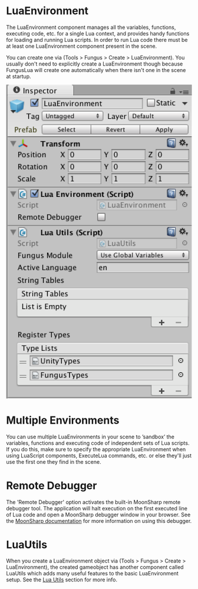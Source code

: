 # LuaEnvironment

The LuaEnvironment component manages all the variables, functions, executing code, etc. for a single Lua context, and provides handy functions for loading and running Lua scripts. In order to run Lua code there must be at least one LuaEnvironment component present in the scene. 

You can create one via (Tools > Fungus > Create > LuaEnvironment). You usually don't need to explicitly create a LuaEnvironment though because FungusLua will create one automatically when there isn't one in the scene at startup.

![LuaEnvironment](images/lua_environment.png)

# Multiple Environments

You can use multiple LuaEnvironments in your scene to ’sandbox’ the variables, functions and executing code of independent sets of Lua scripts. If you do this, make sure to specify the appropriate LuaEnvironment when using LuaScript components, ExecuteLua commands, etc. or else they'll just use the first one they find in the scene.

# Remote Debugger

The 'Remote Debugger' option activates the built-in MoonSharp remote debugger tool. The application will halt execution on the first executed line of Lua code and open a MoonSharp debugger window in your browser. See the [MoonSharp documentation](http://www.moonsharp.org/debugger.html) for more information on using this debugger.
 
# LuaUtils

When you create a LuaEnvironment object via (Tools > Fungus > Create > LuaEnvironment), the created gameobject has another component called LuaUtils which adds many useful features to the basic LuaEnvironment setup. See the [Lua Utils](lua_utils.md) section for more info.

